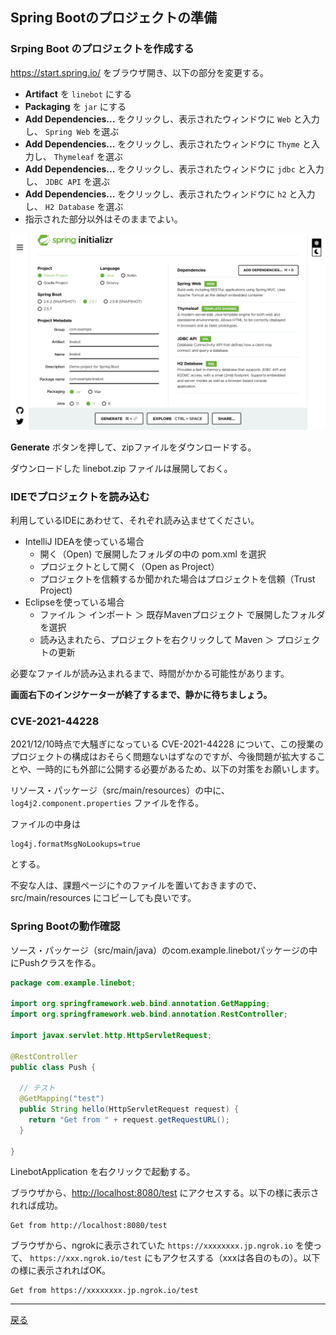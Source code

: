 ## Spring Bootのプロジェクトの準備

### Srping Boot のプロジェクトを作成する 

https://start.spring.io/ をブラウザ開き、以下の部分を変更する。

- **Artifact** を `linebot` にする
- **Packaging** を `jar` にする
- **Add Dependencies...** をクリックし、表示されたウィンドウに `Web` と入力し、 `Spring Web` を選ぶ
- **Add Dependencies...** をクリックし、表示されたウィンドウに `Thyme` と入力し、 `Thymeleaf` を選ぶ
- **Add Dependencies...** をクリックし、表示されたウィンドウに `jdbc` と入力し、 `JDBC API` を選ぶ
- **Add Dependencies...** をクリックし、表示されたウィンドウに `h2` と入力し、 `H2 Database` を選ぶ
- 指示された部分以外はそのままでよい。

![画面例](init01.png)

**Generate** ボタンを押して、zipファイルをダウンロードする。

ダウンロードした linebot.zip ファイルは展開しておく。

<div style="page-break-before:always"></div>

### IDEでプロジェクトを読み込む

利用しているIDEにあわせて、それぞれ読み込ませてください。

- IntelliJ IDEAを使っている場合
  - 開く（Open) で展開したフォルダの中の pom.xml を選択
  - プロジェクトとして開く（Open as Project）
  - プロジェクトを信頼するか聞かれた場合はプロジェクトを信頼（Trust Project)
- Eclipseを使っている場合
  - ファイル ＞ インポート ＞ 既存Mavenプロジェクト で展開したフォルダを選択
  - 読み込まれたら、プロジェクトを右クリックして Maven ＞ プロジェクトの更新

必要なファイルが読み込まれるまで、時間がかかる可能性があります。

**画面右下のインジケーターが終了するまで、静かに待ちましょう。**

### CVE-2021-44228

2021/12/10時点で大騒ぎになっている CVE-2021-44228 について、この授業のプロジェクトの構成はおそらく問題ないはずなのですが、今後問題が拡大することや、一時的にも外部に公開する必要があるため、以下の対策をお願いします。

リソース・パッケージ（src/main/resources）の中に、`log4j2.component.properties` ファイルを作る。

ファイルの中身は

```properties
log4j.formatMsgNoLookups=true
```

とする。

不安な人は、課題ページに↑のファイルを置いておきますので、src/main/resources にコピーしても良いです。


<div style="page-break-before:always"></div>

### Spring Bootの動作確認

ソース・パッケージ（src/main/java）のcom.example.linebotパッケージの中にPushクラスを作る。

```java
package com.example.linebot;

import org.springframework.web.bind.annotation.GetMapping;
import org.springframework.web.bind.annotation.RestController;

import javax.servlet.http.HttpServletRequest;

@RestController
public class Push {

  // テスト
  @GetMapping("test")
  public String hello(HttpServletRequest request) {
    return "Get from " + request.getRequestURL();
  }

}
```

LinebotApplication を右クリックで起動する。

ブラウザから、[http://localhost:8080/test](http://localhost:8080/test) にアクセスする。以下の様に表示されれば成功。

```
Get from http://localhost:8080/test
```

ブラウザから、ngrokに表示されていた `https://xxxxxxxx.jp.ngrok.io` を使って、 `https://xxx.ngrok.io/test` にもアクセスする（xxxは各自のもの）。以下の様に表示されればOK。 

```
Get from https://xxxxxxxx.jp.ngrok.io/test
```

-----

[戻る](../../README.md)
